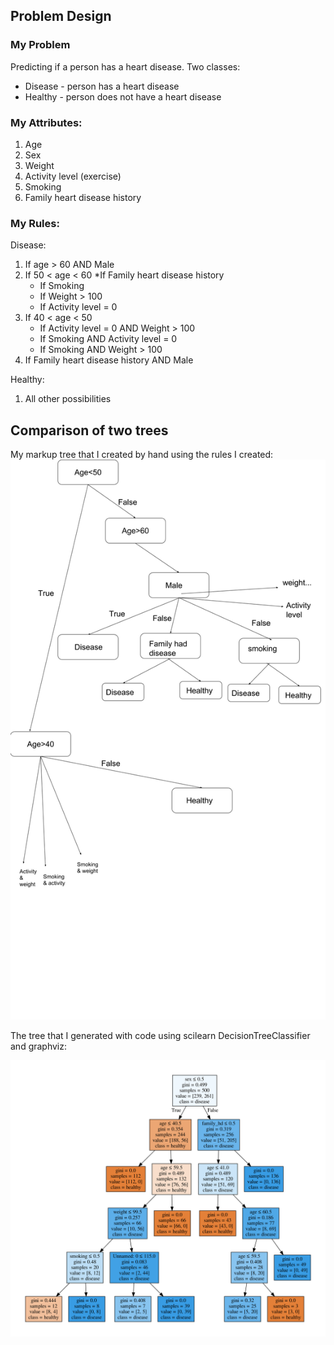 ## Problem Design

### My Problem
Predicting if a person has a heart disease.
Two classes:
* Disease - person has a heart disease
* Healthy - person does not have a heart disease

### My Attributes:
1. Age
2. Sex
3. Weight
4. Activity level (exercise)
5. Smoking
6. Family heart disease history

### My Rules:
Disease:

1. If age > 60 AND Male
2. If 50 < age < 60
	*If Family heart disease history
	* If Smoking
	* If Weight > 100
	* If Activity level = 0
3. If 40 < age < 50
	* If Activity level = 0 AND Weight > 100
	* If Smoking AND Activity level = 0
	* If Smoking AND Weight > 100
4. If Family heart disease history AND Male

Healthy:

1. All other possibilities




## Comparison of two trees

My markup tree that I created by hand using the rules I created:
![](https://github.com/nikitagalayda/FDA-Homework/blob/master/HW2/h_tree.png)

The tree that I generated with code using scilearn DecisionTreeClassifier and graphviz:

![](https://github.com/nikitagalayda/FDA-Homework/blob/master/HW2/h_tree_scilearn.png)